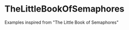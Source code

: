 TheLittleBookOfSemaphores
=========================

Examples inspired from "The Little Book of Semaphores"
